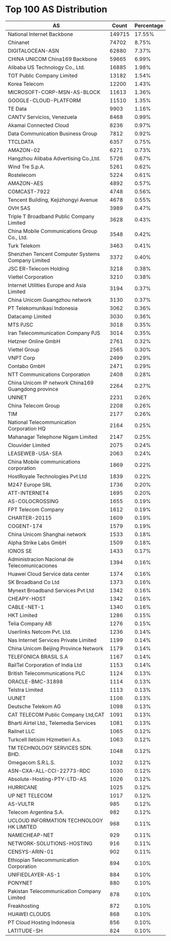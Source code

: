 # Top 100 AS Distribution
| AS | Count | Percentage |
|----|----|----|
| National Internet Backbone | 149715 | 17.55% |
| Chinanet | 74702 | 8.75% |
| DIGITALOCEAN-ASN | 62880 | 7.37% |
| CHINA UNICOM China169 Backbone | 59665 | 6.99% |
| Alibaba US Technology Co., Ltd. | 16885 | 1.98% |
| TOT Public Company Limited | 13182 | 1.54% |
| Korea Telecom | 12200 | 1.43% |
| MICROSOFT-CORP-MSN-AS-BLOCK | 11613 | 1.36% |
| GOOGLE-CLOUD-PLATFORM | 11510 | 1.35% |
| TE Data | 9903 | 1.16% |
| CANTV Servicios, Venezuela | 8468 | 0.99% |
| Akamai Connected Cloud | 8236 | 0.97% |
| Data Communication Business Group | 7812 | 0.92% |
| TTCLDATA | 6357 | 0.75% |
| AMAZON-02 | 6271 | 0.73% |
| Hangzhou Alibaba Advertising Co.,Ltd. | 5726 | 0.67% |
| Wind Tre S.p.A. | 5261 | 0.62% |
| Rostelecom | 5224 | 0.61% |
| AMAZON-AES | 4892 | 0.57% |
| COMCAST-7922 | 4748 | 0.56% |
| Tencent Building, Kejizhongyi Avenue | 4678 | 0.55% |
| OVH SAS | 3989 | 0.47% |
| Triple T Broadband Public Company Limited | 3628 | 0.43% |
| China Mobile Communications Group Co., Ltd. | 3548 | 0.42% |
| Turk Telekom | 3463 | 0.41% |
| Shenzhen Tencent Computer Systems Company Limited | 3372 | 0.40% |
| JSC ER-Telecom Holding | 3218 | 0.38% |
| Viettel Corporation | 3210 | 0.38% |
| Internet Utilities Europe and Asia Limited | 3194 | 0.37% |
| China Unicom Guangzhou network | 3130 | 0.37% |
| PT Telekomunikasi Indonesia | 3062 | 0.36% |
| Datacamp Limited | 3030 | 0.36% |
| MTS PJSC | 3018 | 0.35% |
| Iran Telecommunication Company PJS | 3014 | 0.35% |
| Hetzner Online GmbH | 2761 | 0.32% |
| Viettel Group | 2565 | 0.30% |
| VNPT Corp | 2499 | 0.29% |
| Contabo GmbH | 2471 | 0.29% |
| NTT Communications Corporation | 2408 | 0.28% |
| China Unicom IP network China169 Guangdong province | 2264 | 0.27% |
| UNINET | 2231 | 0.26% |
| China Telecom Group | 2208 | 0.26% |
| TIM | 2177 | 0.26% |
| National Telecommunication Corporation HQ | 2164 | 0.25% |
| Mahanagar Telephone Nigam Limited | 2147 | 0.25% |
| Clouvider Limited | 2075 | 0.24% |
| LEASEWEB-USA-SEA | 2063 | 0.24% |
| China Mobile communications corporation | 1869 | 0.22% |
| HostRoyale Technologies Pvt Ltd | 1839 | 0.22% |
| M247 Europe SRL | 1736 | 0.20% |
| ATT-INTERNET4 | 1695 | 0.20% |
| AS-COLOCROSSING | 1655 | 0.19% |
| FPT Telecom Company | 1612 | 0.19% |
| CHARTER-20115 | 1609 | 0.19% |
| COGENT-174 | 1579 | 0.19% |
| China Unicom Shanghai network | 1533 | 0.18% |
| Alpha Strike Labs GmbH | 1509 | 0.18% |
| IONOS SE | 1433 | 0.17% |
| Administracion Nacional de Telecomunicaciones | 1394 | 0.16% |
| Huawei Cloud Service data center | 1374 | 0.16% |
| SK Broadband Co Ltd | 1373 | 0.16% |
| Mynext Broadband Services Pvt Ltd | 1342 | 0.16% |
| CHEAPY-HOST | 1342 | 0.16% |
| CABLE-NET-1 | 1340 | 0.16% |
| HKT Limited | 1286 | 0.15% |
| Telia Company AB | 1276 | 0.15% |
| Userlinks Netcom Pvt. Ltd. | 1236 | 0.14% |
| Nas Internet Services Private Limited | 1199 | 0.14% |
| China Unicom Beijing Province Network | 1179 | 0.14% |
| TELEFONICA BRASIL S.A | 1167 | 0.14% |
| RailTel Corporation of India Ltd | 1153 | 0.14% |
| British Telecommunications PLC | 1124 | 0.13% |
| ORACLE-BMC-31898 | 1114 | 0.13% |
| Telstra Limited | 1113 | 0.13% |
| UUNET | 1106 | 0.13% |
| Deutsche Telekom AG | 1098 | 0.13% |
| CAT TELECOM Public Company Ltd,CAT | 1091 | 0.13% |
| Bharti Airtel Ltd., Telemedia Services | 1081 | 0.13% |
| Railnet LLC | 1065 | 0.12% |
| Turkcell Iletisim Hizmetleri A.s. | 1063 | 0.12% |
| TM TECHNOLOGY SERVICES SDN. BHD. | 1048 | 0.12% |
| Omegacom S.R.L.S. | 1032 | 0.12% |
| ASN-CXA-ALL-CCI-22773-RDC | 1030 | 0.12% |
| Absolute-Hosting-PTY-LTD-AS | 1026 | 0.12% |
| HURRICANE | 1025 | 0.12% |
| UP NET TELECOM | 1017 | 0.12% |
| AS-VULTR | 985 | 0.12% |
| Telecom Argentina S.A. | 982 | 0.12% |
| UCLOUD INFORMATION TECHNOLOGY HK LIMITED | 968 | 0.11% |
| NAMECHEAP-NET | 929 | 0.11% |
| NETWORK-SOLUTIONS-HOSTING | 916 | 0.11% |
| CENSYS-ARIN-01 | 902 | 0.11% |
| Ethiopian Telecommunication Corporation | 894 | 0.10% |
| UNIFIEDLAYER-AS-1 | 884 | 0.10% |
| PONYNET | 880 | 0.10% |
| Pakistan Telecommunication Company Limited | 878 | 0.10% |
| Freakhosting | 872 | 0.10% |
| HUAWEI CLOUDS | 868 | 0.10% |
| PT Cloud Hosting Indonesia | 856 | 0.10% |
| LATITUDE-SH | 824 | 0.10% |
